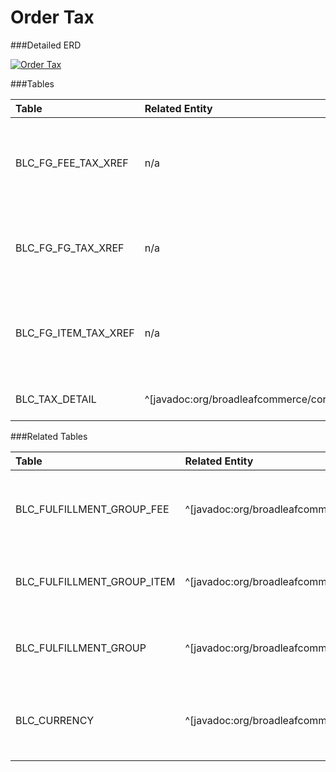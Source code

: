 # Order Tax

###Detailed ERD

[![Order Tax](dataModel/OrderTaxDetailedERD.png)](_img/dataModel/OrderTaxDetailedERD.png)

###Tables

| Table               | Related Entity | Description                                         |
|:--------------------|:----------|:----------------------------------------------------|
|BLC_FG_FEE_TAX_XREF  | n/a      | Cross-reference from fulfillment group fees to tax details  |
|BLC_FG_FG_TAX_XREF   | n/a      | Cross-reference from fulfillment group to tax details  |
|BLC_FG_ITEM_TAX_XREF | n/a      | Cross-reference from fulfillment group item to tax details |
|BLC_TAX_DETAIL       | ^[javadoc:org/broadleafcommerce/core/order/domain/TaxDetail]      | Contains tax information  |

###Related Tables

| Table                     | Related Entity        | Description                                         |
|:--------------------------|:--------------|:----------------------------------------------------|
|BLC_FULFILLMENT_GROUP_FEE  | ^[javadoc:org/broadleafcommerce/core/order/domain/FulfillmentGroupFee]          | Contains fee information for a fulfillment group  |
|BLC_FULFILLMENT_GROUP_ITEM | ^[javadoc:org/broadleafcommerce/core/order/domain/FulfillmentGroupItem]          | Contains information for items in a fulfillment group  |
|BLC_FULFILLMENT_GROUP      | ^[javadoc:org/broadleafcommerce/core/order/domain/FulfillmentGroup]          | Holds fulfillment information about an order  |
|BLC_CURRENCY                | ^[javadoc:org/broadleafcommerce/common/currency/domain/BroadleafCurrency]      | Contains currency information, such as code and if it's default  |
